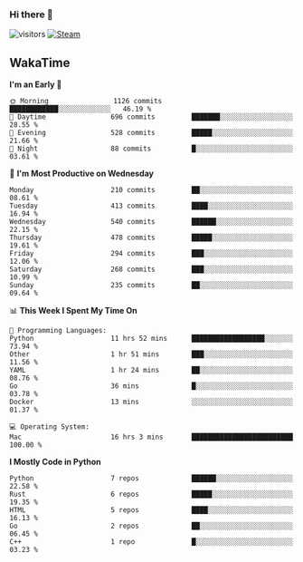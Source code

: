 ### Hi there 👋

![visitors](https://visitor-badge.glitch.me/badge?page_id=zhourunlai)
[![Steam](https://img.shields.io/badge/dynamic/json?url=https%3A%2F%2Fapi.swo.moe%2Fstats%2Fsteamgames%2F76561198285156854&query=count&color=0b1a37&label=Steam&labelColor=134375&logo=steam&suffix=+games&cacheSeconds=3600)](http://steamcommunity.com/profiles/76561198285156854)

## WakaTime
<!--START_SECTION:waka-->
**I'm an Early 🐤** 

```text
🌞 Morning                1126 commits        ████████████░░░░░░░░░░░░░   46.19 % 
🌆 Daytime                696 commits         ███████░░░░░░░░░░░░░░░░░░   28.55 % 
🌃 Evening                528 commits         █████░░░░░░░░░░░░░░░░░░░░   21.66 % 
🌙 Night                  88 commits          █░░░░░░░░░░░░░░░░░░░░░░░░   03.61 % 
```
📅 **I'm Most Productive on Wednesday** 

```text
Monday                   210 commits         ██░░░░░░░░░░░░░░░░░░░░░░░   08.61 % 
Tuesday                  413 commits         ████░░░░░░░░░░░░░░░░░░░░░   16.94 % 
Wednesday                540 commits         ██████░░░░░░░░░░░░░░░░░░░   22.15 % 
Thursday                 478 commits         █████░░░░░░░░░░░░░░░░░░░░   19.61 % 
Friday                   294 commits         ███░░░░░░░░░░░░░░░░░░░░░░   12.06 % 
Saturday                 268 commits         ███░░░░░░░░░░░░░░░░░░░░░░   10.99 % 
Sunday                   235 commits         ██░░░░░░░░░░░░░░░░░░░░░░░   09.64 % 
```


📊 **This Week I Spent My Time On** 

```text
💬 Programming Languages: 
Python                   11 hrs 52 mins      ██████████████████░░░░░░░   73.94 % 
Other                    1 hr 51 mins        ███░░░░░░░░░░░░░░░░░░░░░░   11.56 % 
YAML                     1 hr 24 mins        ██░░░░░░░░░░░░░░░░░░░░░░░   08.76 % 
Go                       36 mins             █░░░░░░░░░░░░░░░░░░░░░░░░   03.78 % 
Docker                   13 mins             ░░░░░░░░░░░░░░░░░░░░░░░░░   01.37 % 

💻 Operating System: 
Mac                      16 hrs 3 mins       █████████████████████████   100.00 % 
```

**I Mostly Code in Python** 

```text
Python                   7 repos             ██████░░░░░░░░░░░░░░░░░░░   22.58 % 
Rust                     6 repos             █████░░░░░░░░░░░░░░░░░░░░   19.35 % 
HTML                     5 repos             ████░░░░░░░░░░░░░░░░░░░░░   16.13 % 
Go                       2 repos             ██░░░░░░░░░░░░░░░░░░░░░░░   06.45 % 
C++                      1 repo              █░░░░░░░░░░░░░░░░░░░░░░░░   03.23 % 
```




<!--END_SECTION:waka-->
